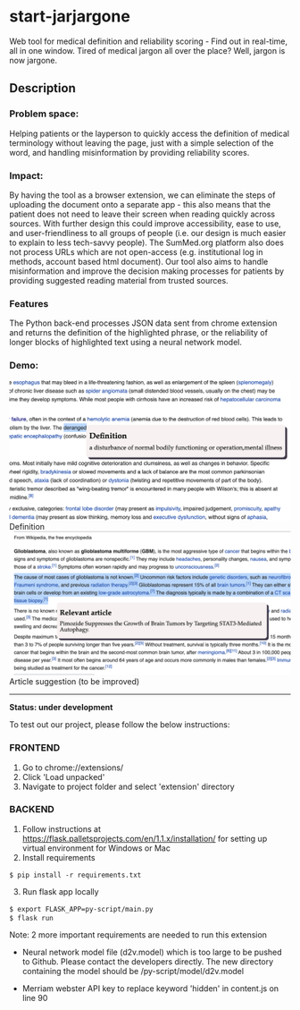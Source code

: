 # start-jarjargone
Web tool for medical definition and reliability scoring - Find out in real-time, all in one window.
Tired of medical jargon all over the place? Well, jargon is now jargone.

## Description
### Problem space: 
Helping patients or the layperson to quickly access the definition of medical terminology without leaving the page, just with a simple selection of the word, and handling misinformation by providing reliability scores.

### Impact: 
By having the tool as a browser extension, we can eliminate the steps of uploading the document onto a separate app - this also means that the patient does not need to leave their screen when reading quickly across sources. With further design this could improve accessibility,  ease to use, and user-friendliness to all groups of people (i.e. our design is much easier to explain to less tech-savvy people). The SumMed.org platform also does not process URLs which are not open-access (e.g. institutional log in methods, account based html document). Our tool also aims to handle misinformation and improve the decision making processes for patients by providing suggested reading material from trusted sources.

### Features
The Python back-end processes JSON data sent from chrome extension and returns the definition of the highlighted phrase, or the reliability of longer blocks of highlighted text using a neural network model.

### Demo:
<img src="demo/demo1b.png" alt="drawing" width="650"/>
<br/>
Definition
<br/>
<img src="demo/demo2.png" alt="drawing" width="650"/>
<br/>
Article suggestion (to be improved)

---
**Status: under development** 

To test out our project, please follow the below instructions:
### FRONTEND 
1. Go to chrome://extensions/
2. Click 'Load unpacked'
3. Navigate to project folder and select 'extension' directory

### BACKEND 
1. Follow instructions at https://flask.palletsprojects.com/en/1.1.x/installation/ for setting up virtual environment for Windows or Mac
2. Install requirements
```
$ pip install -r requirements.txt
```
3. Run flask app locally
```
$ export FLASK_APP=py-script/main.py
$ flask run
```

Note: 2 more important requirements are needed to run this extension
 * Neural network model file (d2v.model) which is too large to be pushed to Github. Please contact the developers directly. The new directory containing the model should be /py-script/model/d2v.model

 * Merriam webster API key to replace keyword 'hidden' in content.js on line 90

